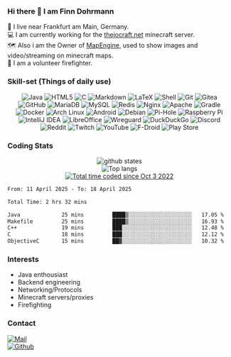 

### Hi there :wave: I am Finn Dohrmann
:house_with_garden: I live near Frankfurt am Main, Germany.<br>
:computer: I am currently working for the <a href="https://thejocraft.net">thejocraft.net</a> minecraft server.<br>
:world_map: Also i am the Owner of <a href="https://github.com/TheJoCraftNET/MapEngine">MapEngine</a>, used to show images and video/streaming on minecraft maps.<br>
:fire_engine: I am a volunteer firefighter.

### Skill-set (Things of daily use)
<p align="center">
  <img src="https://img.shields.io/badge/java-%23ED8B00.svg?style=for-the-badge&logo=openjdk&logoColor=white" alt="Java">
  <img src="https://img.shields.io/badge/html5-%23E34F26.svg?style=for-the-badge&logo=html5&logoColor=white" alt="HTML5">
  <img src="https://img.shields.io/badge/c-%2300599C.svg?style=for-the-badge&logo=c&logoColor=white" alt="C">
  <img src="https://img.shields.io/badge/markdown-%23000000.svg?style=for-the-badge&logo=markdown&logoColor=white" alt="Markdown">
    <img src="https://img.shields.io/badge/latex-%23008080.svg?style=for-the-badge&logo=latex&logoColor=white" alt="LaTeX">
      <img src="https://img.shields.io/badge/shell_script-%23121011.svg?style=for-the-badge&logo=gnu-bash&logoColor=white" alt="Shell">
  <img src="https://img.shields.io/badge/git-%23F05033.svg?style=for-the-badge&logo=git&logoColor=white" alt="Git">
    <img src="https://img.shields.io/badge/Gitea-34495E?style=for-the-badge&logo=gitea&logoColor=5D9425" alt="Gitea">
    <img src="https://img.shields.io/badge/github-%23121011.svg?style=for-the-badge&logo=github&logoColor=white" alt="GitHub">
  <img src="https://img.shields.io/badge/MariaDB-003545?style=for-the-badge&logo=mariadb&logoColor=white" alt="MariaDB">
  <img src="https://img.shields.io/badge/MySQL-00000F?style=for-the-badge&logo=mysql&logoColor=white" alt="MySQL">
    <img src="https://img.shields.io/badge/redis-%23DD0031.svg?style=for-the-badge&logo=redis&logoColor=white" alt="Redis">
  <img src="https://img.shields.io/badge/nginx-%23009639.svg?style=for-the-badge&logo=nginx&logoColor=white" alt="Nginx">
    <img src="https://img.shields.io/badge/apache-%23D42029.svg?style=for-the-badge&logo=apache&logoColor=white" alt="Apache">
    <img src="https://img.shields.io/badge/Gradle-02303A.svg?style=for-the-badge&logo=Gradle&logoColor=white" alt="Gradle">
  <img src="https://img.shields.io/badge/docker-%230db7ed.svg?style=for-the-badge&logo=docker&logoColor=white" alt="Docker">
    <img src="https://img.shields.io/badge/Arch%20Linux-1793D1?logo=arch-linux&logoColor=fff&style=for-the-badge" alt="Arch Linux">
      <img src="https://img.shields.io/badge/Android-3DDC84?style=for-the-badge&logo=android&logoColor=white" alt="Android">
<img src="https://img.shields.io/badge/Debian-D70A53?style=for-the-badge&logo=debian&logoColor=white" alt="Debian">
  <img src="https://img.shields.io/badge/pihole-%2396060C.svg?style=for-the-badge&logo=pi-hole&logoColor=white" alt="Pi-Hole">
    <img src="https://img.shields.io/badge/-RaspberryPi-C51A4A?style=for-the-badge&logo=Raspberry-Pi" alt="Raspberry Pi">
    <img src="https://img.shields.io/badge/IntelliJIDEA-000000.svg?style=for-the-badge&logo=intellij-idea&logoColor=white" alt="IntelliJ IDEA">
  <img src="https://img.shields.io/badge/LibreOffice-%2318A303?style=for-the-badge&logo=LibreOffice&logoColor=white" alt="LibreOffice">
<img src="https://img.shields.io/badge/wireguard-%2388171A.svg?style=for-the-badge&logo=wireguard&logoColor=white" alt="Wireguard">
  <img src="https://img.shields.io/badge/DuckDuckGo-DE5833?style=for-the-badge&logo=DuckDuckGo&logoColor=white" alt="DuckDuckGo">
    <img src="https://img.shields.io/badge/Discord-%235865F2.svg?style=for-the-badge&logo=discord&logoColor=white" alt="Discord">
<img src="https://img.shields.io/badge/Reddit-FF4500?style=for-the-badge&logo=reddit&logoColor=white" alt="Reddit">
  <img src="https://img.shields.io/badge/Twitch-%239146FF.svg?style=for-the-badge&logo=Twitch&logoColor=white" alt="Twitch">
    <img src="https://img.shields.io/badge/YouTube-%23FF0000.svg?style=for-the-badge&logo=YouTube&logoColor=white" alt="YouTube">
     <img src="https://img.shields.io/badge/F_Droid-1976D2?style=for-the-badge&logo=f-droid&logoColor=white" alt="F-Droid">
  <img src="https://img.shields.io/badge/Google_Play-414141?style=for-the-badge&logo=google-play&logoColor=white" alt="Play Store">
</p>

### Coding Stats
<p align="center"> 
  <img src="https://github-readme-stats.vercel.app/api?username=pianoman911&count_private=true&show_icons=true&theme=apprentice" alt="github states"> 
  <br>
  <img src="https://github-readme-stats.vercel.app/api/top-langs/?username=pianoman911&exclude_repo=pianoman911.github.io&layout=compact&theme=apprentice" alt="Top langs">
  <br>
  <a href="https://wakatime.com/@aa3de515-8c3c-4e63-a691-57587ec123bd"><img src="https://wakatime.com/badge/user/aa3de515-8c3c-4e63-a691-57587ec123bd.svg" alt="Total time coded since Oct 3 2022" /></a>
<br>
<!--START_SECTION:waka-->

```txt
From: 11 April 2025 - To: 18 April 2025

Total Time: 2 hrs 32 mins

Java             25 mins         ████▒░░░░░░░░░░░░░░░░░░░░   17.05 %
Makefile         25 mins         ████▒░░░░░░░░░░░░░░░░░░░░   16.93 %
C++              19 mins         ███░░░░░░░░░░░░░░░░░░░░░░   12.48 %
C                18 mins         ███░░░░░░░░░░░░░░░░░░░░░░   12.12 %
ObjectiveC       15 mins         ██▓░░░░░░░░░░░░░░░░░░░░░░   10.32 %
```

<!--END_SECTION:waka-->
</p>

### Interests
- Java enthousiast
- Backend engineering
- Networking/Protocols
- Minecraft servers/proxies
- Firefighting

### Contact
<a href="mailto:kontakt@finndohrmann.de" target="_blank">
  <img src="https://img.shields.io/badge/Mail-D14836?style=for-the-badge&logo=gmail&logoColor=white" alt="Mail">
</a><br>
<a href="https://github.com/pianoman911">
  <img src="https://img.shields.io/badge/GitHub-100000?style=for-the-badge&logo=github&logoColor=white" alt="Github">
</a><br>
